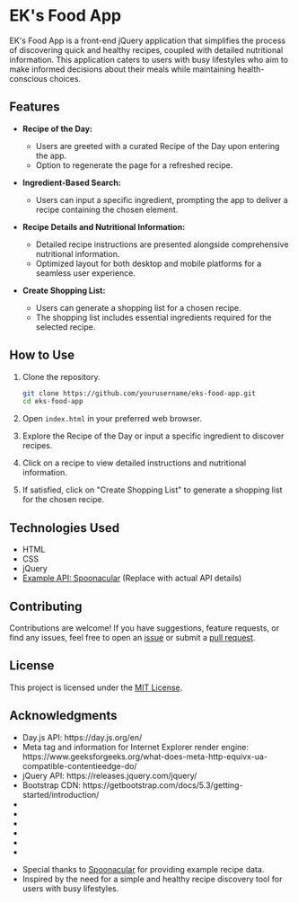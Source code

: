 # EK's Food App

EK's Food App is a front-end jQuery application that simplifies the process of discovering quick and healthy recipes, coupled with detailed nutritional information. This application caters to users with busy lifestyles who aim to make informed decisions about their meals while maintaining health-conscious choices.

## Features

- **Recipe of the Day:**
  - Users are greeted with a curated Recipe of the Day upon entering the app.
  - Option to regenerate the page for a refreshed recipe.

- **Ingredient-Based Search:**
  - Users can input a specific ingredient, prompting the app to deliver a recipe containing the chosen element.

- **Recipe Details and Nutritional Information:**
  - Detailed recipe instructions are presented alongside comprehensive nutritional information.
  - Optimized layout for both desktop and mobile platforms for a seamless user experience.

- **Create Shopping List:**
  - Users can generate a shopping list for a chosen recipe.
  - The shopping list includes essential ingredients required for the selected recipe.

## How to Use

1. Clone the repository.
   ```bash
   git clone https://github.com/yourusername/eks-food-app.git
   cd eks-food-app
   ```

2. Open `index.html` in your preferred web browser.

3. Explore the Recipe of the Day or input a specific ingredient to discover recipes.

4. Click on a recipe to view detailed instructions and nutritional information.

5. If satisfied, click on "Create Shopping List" to generate a shopping list for the chosen recipe.

## Technologies Used

- HTML
- CSS
- jQuery
- [Example API: Spoonacular](https://spoonacular.com/food-api) (Replace with actual API details)

## Contributing

Contributions are welcome! If you have suggestions, feature requests, or find any issues, feel free to open an [issue](https://github.com/yourusername/eks-food-app/issues) or submit a [pull request](https://github.com/yourusername/eks-food-app/pulls).

## License

This project is licensed under the [MIT License](LICENSE).

## Acknowledgments

<ul>
<li>Day.js API: https://day.js.org/en/</li>
<li>Meta tag and information for Internet Explorer render engine: https://www.geeksforgeeks.org/what-does-meta-http-equivx-ua-compatible-contentieedge-do/</li>
<li>jQuery API: https://releases.jquery.com/jquery/</li>
<li>Bootstrap CDN: https://getbootstrap.com/docs/5.3/getting-started/introduction/</li>
<li></li>
<li></li>
<li></li>
<li></li>
<li></li>
<li></li>
</ul>

- Special thanks to [Spoonacular](https://spoonacular.com/) for providing example recipe data.
- Inspired by the need for a simple and healthy recipe discovery tool for users with busy lifestyles.

